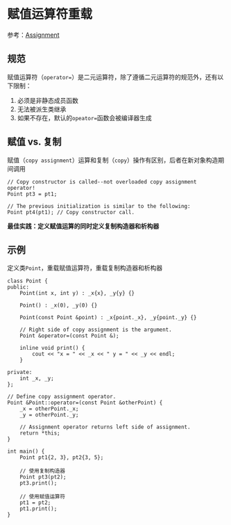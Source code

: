 
# 赋值运算符重载

参考：[Assignment](https://docs.microsoft.com/en-us/cpp/cpp/assignment?view=vs-2019)

## 规范

赋值运算符（`operator=`）是二元运算符，除了遵循二元运算符的规范外，还有以下限制：

1. 必须是非静态成员函数
2. 无法被派生类继承
3. 如果不存在，默认的`opeator=`函数会被编译器生成

## 赋值 vs. 复制

赋值（`copy assignment`）运算和复制（`copy`）操作有区别，后者在新对象构造期间调用

```
// Copy constructor is called--not overloaded copy assignment operator!
Point pt3 = pt1;

// The previous initialization is similar to the following:
Point pt4(pt1); // Copy constructor call.
```

**最佳实践：定义赋值运算的同时定义复制构造器和析构器**

## 示例

定义类`Point`，重载赋值运算符，重载复制构造器和析构器

```
class Point {
public:
    Point(int x, int y) : _x{x}, _y{y} {}

    Point() : _x(0), _y(0) {}

    Point(const Point &point) : _x{point._x}, _y{point._y} {}

    // Right side of copy assignment is the argument.
    Point &operator=(const Point &);

    inline void print() {
        cout << "x = " << _x << " y = " << _y << endl;
    }

private:
    int _x, _y;
};

// Define copy assignment operator.
Point &Point::operator=(const Point &otherPoint) {
    _x = otherPoint._x;
    _y = otherPoint._y;

    // Assignment operator returns left side of assignment.
    return *this;
}

int main() {
    Point pt1{2, 3}, pt2{3, 5};

    // 使用复制构造器
    Point pt3(pt2);
    pt3.print();

    // 使用赋值运算符
    pt1 = pt2;
    pt1.print();
}
```
